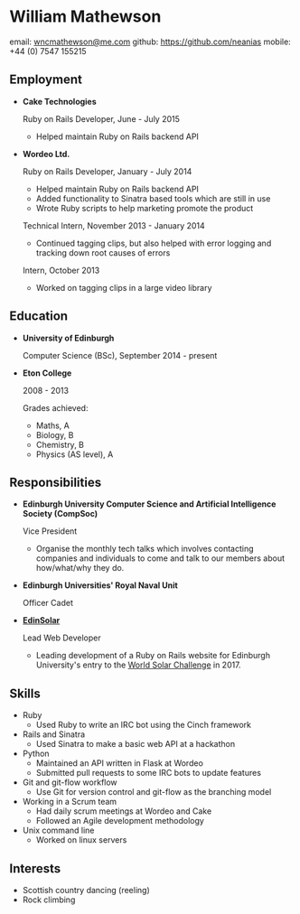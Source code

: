 William Mathewson
=================

email:  wncmathewson@me.com
github: https://github.com/neanias
mobile: +44 (0) 7547 155215

Employment
----------

* **Cake Technologies**

    Ruby on Rails Developer, June - July 2015

    - Helped maintain Ruby on Rails backend API

* **Wordeo Ltd.**

    Ruby on Rails Developer, January - July 2014

    - Helped maintain Ruby on Rails backend API
    - Added functionality to Sinatra based tools which are still in use
    - Wrote Ruby scripts to help marketing promote the product

    Technical Intern, November 2013 - January 2014

    - Continued tagging clips, but also helped with error logging and tracking down root causes of errors

    Intern, October 2013

    - Worked on tagging clips in a large video library

Education
---------

* **University of Edinburgh**

    Computer Science (BSc), September 2014 - present

* **Eton College**

    2008 - 2013

    Grades achieved:

    - Maths, A
    - Biology, B
    - Chemistry, B
    - Physics (AS level), A

Responsibilities
----------------

* **Edinburgh University Computer Science and Artificial Intelligence Society (CompSoc)**

    Vice President

    - Organise the monthly tech talks which involves contacting companies and individuals
      to come and talk to our members about how/what/why they do.

* **Edinburgh Universities' Royal Naval Unit**

    Officer Cadet

* **[EdinSolar](http://edinsolar.org)**

    Lead Web Developer

    - Leading development of a Ruby on Rails website for Edinburgh University's entry to the
      [World Solar Challenge](http://www.worldsolarchallenge.org/) in 2017.

Skills
------

* Ruby
    - Used Ruby to write an IRC bot using the Cinch framework
* Rails and Sinatra
    - Used Sinatra to make a basic web API at a hackathon
* Python
    - Maintained an API written in Flask at Wordeo
    - Submitted pull requests to some IRC bots to update features
* Git and git-flow workflow
    - Use Git for version control and git-flow as the branching model
* Working in a Scrum team
    - Had daily scrum meetings at Wordeo and Cake
    - Followed an Agile development methodology
* Unix command line
    - Worked on linux servers

Interests
---------

- Scottish country dancing (reeling)
- Rock climbing

